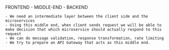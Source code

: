 FRONTEND - MIDDLE-END - BACKEND

    - We need an intermediate layer between the client side and the microservices
    - Using this middle end, when client sends request we will be able to make decision that which microservice should actually respond to this request
    - We can do message validation, response transformation, rate limiting
    - We try to prepare an API Gateway that acts as this middle end.
